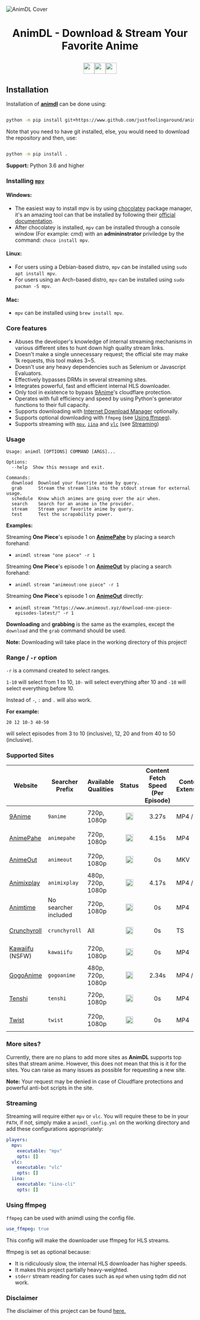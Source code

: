 ![AnimDL Cover](https://i.imgur.com/nNXSZi6.png)

<h1><p align="center"> AnimDL - Download & Stream Your Favorite Anime </p>

<p align="center"><a href="https://github.com/justfoolingaround/animdl"><img src="https://forthebadge.com/images/badges/makes-people-smile.svg" height="30px"><img src="https://forthebadge.com/images/badges/made-with-python.svg" height="30px"><img src="https://forthebadge.com/images/badges/powered-by-black-magic.svg" height="30px"></a></p>
</h1>

## Installation

Installation of [**animdl**](https://www.github.com/justfoolingaround/animdl) can be done using:

```sh

python -m pip install git+https://www.github.com/justfoolingaround/animdl

```

Note that you need to have git installed, else, you would need to download the repository and then, use:

```sh

python -m pip install .

```

**Support:** Python 3.6 and higher

### Installing [`mpv`](https://github.com/mpv-player/mpv/)

#### Windows:

- The easiest way to install mpv is by using [chocolatey](https://chocolatey.org/) package manager, it's an amazing tool can that be installed by following their [official documentation](https://chocolatey.org/install).
- After chocolatey is installed, `mpv` can be installed through a console window (For example: cmd) with an **admininstrator** priviledge by the command: `choco install mpv`.

#### Linux:

- For users using a Debian-based distro, `mpv` can be installed using `sudo apt install mpv`.
- For users using an Arch-based distro, `mpv` can be installed using `sudo pacman -S mpv`.

#### Mac:

- `mpv` can be installed using `brew install mpv`.

### Core features

- Abuses the developer's knowledge of internal streaming mechanisms in various different sites to hunt down high quality stream links.
- Doesn't make a single unnecessary request; the official site may make 1k requests, this tool makes 3~5.
- Doesn't use any heavy dependencies such as Selenium or Javascript Evaluators.
- Effectively bypasses DRMs in several streaming sites.
- Integrates powerful, fast and efficient internal HLS downloader.
- Only tool in existence to bypass [9Anime](https://9anime.to)'s cloudflare protection.
- Operates with full efficiency and speed by using Python's generator functions to their full capacity.
- Supports downloading with [Internet Download Manager](https://www.internetdownloadmanager.com/) optionally.
- Supports optional downloading with `ffmpeg` (see [Using ffmpeg](#using-ffmpeg)).
- Supports streaming with [`mpv`](https://github.com/mpv-player/mpv/), [`iina`](https://github.com/iina/iina) and [`vlc`](https://www.videolan.org/vlc/) (see [Streaming](#streaming))

### Usage

```
Usage: animdl [OPTIONS] COMMAND [ARGS]...

Options:
  --help  Show this message and exit.

Commands:
  download  Download your favorite anime by query.
  grab      Stream the stream links to the stdout stream for external usage.
  schedule  Know which animes are going over the air when.
  search    Search for an anime in the provider.
  stream    Stream your favorite anime by query.
  test      Test the scrapability power.
```

**Examples:**

Streaming **One Piece**'s episode 1 on [**AnimePahe**](https://animepahe.com/) by placing a search forehand:

- ```
  animdl stream "one piece" -r 1
  ```

Streaming **One Piece**'s episode 1 on [**AnimeOut**](https://animepahe.com/) by placing a search forehand:

- ```
  animdl stream "animeout:one piece" -r 1
  ```

Streaming **One Piece**'s episode 1 on [**AnimeOut**](https://animepahe.com/) directly:

- ```
  animdl stream "https://www.animeout.xyz/download-one-piece-episodes-latest/" -r 1
  ```

**Downloading** and **grabbing** is the same as the examples, except the `download` and the `grab` command should be used.

**Note:** Downloading will take place in the working directory of this project!

### Range / `-r` option

`-r` is a command created to select ranges.

`1-10` will select from 1 to 10, `10-` will select everything after 10 and `-10` will select everything before 10.

Instead of `-`, `:` and `.` will also work.

**For example:**

`20 12 10-3 40-50`

will select episodes from 3 to 10 (inclusive), 12, 20 and from 40 to 50 (inclusive).

### Supported Sites

<!--Working: https://i.imgur.com/tG9nb8s.png, !Working: https://i.imgur.com/bTLO7LJ.png !-->

| Website                                      | Searcher Prefix      | Available Qualities | Status                                                                                     | Content Fetch Speed <br> (Per Episode) | Content Extension |
| -------------------------------------------- | -------------------- | ------------------- | ------------------------------------------------------------------------------------------ | -------------------------------------- | ----------------- |
| [9Anime](https://9anime.to/)                 | `9anime`             | 720p, 1080p         | <p align="center"><code><img height="20" src="https://i.imgur.com/bTLO7LJ.png"></code></p> | <p align="center">3.27s</p>            | MP4 / TS          |
| [AnimePahe](https://www.animepahe.com/)      | `animepahe`          | 720p, 1080p         | <p align="center"><code><img height="20" src="https://i.imgur.com/tG9nb8s.png"></code></p> | <p align="center">4.15s</p>            | MP4               |
| [AnimeOut](https://www.animeout.xyz/)        | `animeout`           | 720p, 1080p         | <p align="center"><code><img height="20" src="https://i.imgur.com/tG9nb8s.png"></code></p> | <p align="center">0s</p>               | MKV               |
| [Animixplay](https://www.animixplay.to/)     | `animixplay`         | 480p, 720p, 1080p   | <p align="center"><code><img height="20" src="https://i.imgur.com/bTLO7LJ.png"></code></p> | <p align="center">4.17s</p>            | MP4 / TS          |
| [Animtime](https://animtime.com/)            | No searcher included | 720p, 1080p         | <p align="center"><code><img height="20" src="https://i.imgur.com/tG9nb8s.png"></code></p> | <p align="center">0s</p>               | MP4               |
| [Crunchyroll](https://www.crunchyroll.com/)  | `crunchyroll`        | All                 | <p align="center"><code><img height="20" src="https://i.imgur.com/tG9nb8s.png"></code></p> | <p align="center">0s</p>               | TS                |
| [Kawaiifu](https://www.kawaiifu.com/) (NSFW) | `kawaiifu`           | 720p, 1080p         | <p align="center"><code><img height="20" src="https://i.imgur.com/tG9nb8s.png"></code></p> | <p align="center">0s</p>               | MP4               |
| [GogoAnime](https://www.gogoanime.pe/)       | `gogoanime`          | 480p, 720p, 1080p   | <p align="center"><code><img height="20" src="https://i.imgur.com/tG9nb8s.png"></code></p> | <p align="center">2.34s</p>            | MP4 / TS          |
| [Tenshi](https://www.tenshi.moe/)            | `tenshi`             | 720p, 1080p         | <p align="center"><code><img height="20" src="https://i.imgur.com/tG9nb8s.png"></code></p> | <p align="center">0s</p>               | MP4               |
| [Twist](https://www.twist.moe/)              | `twist`              | 720p, 1080p         | <p align="center"><code><img height="20" src="https://i.imgur.com/tG9nb8s.png"></code></p> | <p align="center">0s</p>               | MP4               |

### More sites?

Currently, there are no plans to add more sites as **AnimDL** supports top sites that stream anime. However, this does not mean that this is it for the sites. You can raise as many issues as possible for requesting a new site.

**Note:** Your request may be denied in case of Cloudflare protections and powerful anti-bot scripts in the site.

### Streaming

Streaming will require either `mpv` or `vlc`. You will require these to be in your `PATH`, if not, simply make a `animdl_config.yml` on the working directory and add these configurations appropriately:

```yaml
players:
  mpv:
    executable: "mpv"
    opts: []
  vlc:
    executable: "vlc"
    opts: []
  iina:
    executable: "iina-cli"
    opts: []
```

### Using ffmpeg

`ffmpeg` can be used with animdl using the config file.

```yml
use_ffmpeg: true
```

This config will make the downloader use ffmpeg for HLS streams.

ffmpeg is set as optional because:

- It is ridiculously slow, the internal HLS downloader has higher speeds.
- It makes this project partially heavy-weighted.
- `stderr` stream reading for cases such as `mpd` when using tqdm did not work.

### Disclaimer

The disclaimer of this project can be found [here.](./disclaimer.md)

